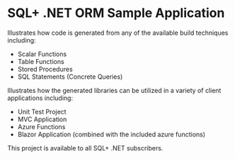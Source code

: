 # SQL+ .NET ORM Sample Application
Illustrates how code is generated from any of the available build techniques including:
- Scalar Functions
- Table Functions
- Stored Procedures
- SQL Statements (Concrete Queries)

Illustrates how the generated libraries can be utilized in a variety of client applications including:
- Unit Test Project
- MVC Application
- Azure Functions
- Blazor Application (combined with the included azure functions)

This project is available to all SQL+ .NET subscribers.
